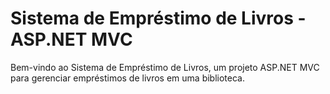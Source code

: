 ﻿# Sistema de Empréstimo de Livros - ASP.NET MVC

Bem-vindo ao Sistema de Empréstimo de Livros, um projeto ASP.NET MVC para gerenciar empréstimos de livros em uma biblioteca.